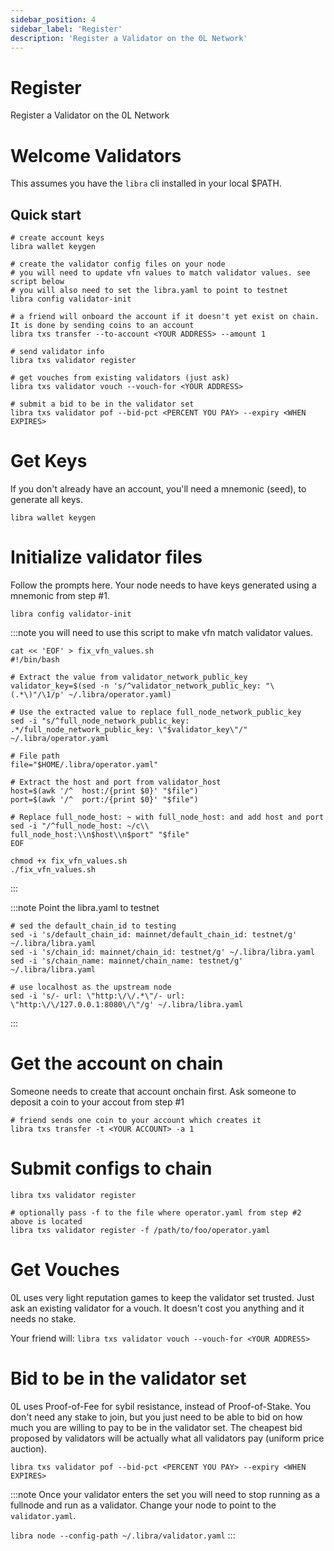 ```yaml
---
sidebar_position: 4
sidebar_label: 'Register'
description: 'Register a Validator on the 0L Network'
---
```


# Register

Register a Validator on the 0L Network

# Welcome Validators

This assumes you have the `libra` cli installed in your local $PATH.

## Quick start
```
# create account keys
libra wallet keygen

# create the validator config files on your node
# you will need to update vfn values to match validator values. see script below
# you will also need to set the libra.yaml to point to testnet
libra config validator-init

# a friend will onboard the account if it doesn't yet exist on chain. It is done by sending coins to an account
libra txs transfer --to-account <YOUR ADDRESS> --amount 1

# send validator info
libra txs validator register

# get vouches from existing validators (just ask)
libra txs validator vouch --vouch-for <YOUR ADDRESS>

# submit a bid to be in the validator set
libra txs validator pof --bid-pct <PERCENT YOU PAY> --expiry <WHEN EXPIRES>

```

# Get Keys
If you don't already have an account, you'll need a mnemonic (seed), to generate all keys.

```
libra wallet keygen
```

# Initialize validator files

Follow the prompts here. Your node needs to have keys generated using a mnemonic from step #1.

```
libra config validator-init
```
:::note
you will need to use this script to make vfn match validator values. 

```
cat << 'EOF' > fix_vfn_values.sh
#!/bin/bash

# Extract the value from validator_network_public_key
validator_key=$(sed -n 's/^validator_network_public_key: "\(.*\)"/\1/p' ~/.libra/operator.yaml)

# Use the extracted value to replace full_node_network_public_key
sed -i "s/^full_node_network_public_key: .*/full_node_network_public_key: \"$validator_key\"/" ~/.libra/operator.yaml

# File path
file="$HOME/.libra/operator.yaml"

# Extract the host and port from validator_host
host=$(awk '/^  host:/{print $0}' "$file")
port=$(awk '/^  port:/{print $0}' "$file")

# Replace full_node_host: ~ with full_node_host: and add host and port
sed -i "/^full_node_host: ~/c\\
full_node_host:\\n$host\\n$port" "$file"
EOF

chmod +x fix_vfn_values.sh
./fix_vfn_values.sh

```
:::

:::note
Point the libra.yaml to testnet
```
# sed the default_chain_id to testing
sed -i 's/default_chain_id: mainnet/default_chain_id: testnet/g' ~/.libra/libra.yaml
sed -i 's/chain_id: mainnet/chain_id: testnet/g' ~/.libra/libra.yaml
sed -i 's/chain_name: mainnet/chain_name: testnet/g' ~/.libra/libra.yaml

# use localhost as the upstream node
sed -i 's/- url: \"http:\/\/.*\"/- url: \"http:\/\/127.0.0.1:8080\/\"/g' ~/.libra/libra.yaml
```
:::

# Get the account on chain
Someone needs to create that account onchain first.
Ask someone to deposit a coin to your accout from step #1

```
# friend sends one coin to your account which creates it
libra txs transfer -t <YOUR ACCOUNT> -a 1

```

# Submit configs to chain


```
libra txs validator register

# optionally pass -f to the file where operator.yaml from step #2 above is located
libra txs validator register -f /path/to/foo/operator.yaml

```


# Get Vouches
0L uses very light reputation games to keep the validator set trusted.
Just ask an existing validator for a vouch. It doesn't cost you anything and it needs no stake.

Your friend will:
`libra txs validator vouch --vouch-for <YOUR ADDRESS>`

# Bid to be in the validator set
0L uses Proof-of-Fee for sybil resistance, instead of Proof-of-Stake. You don't need any stake to join, but you just need to be able to bid on how much you are willing to pay to be in the validator set. The cheapest bid proposed by validators will be actually what all validators pay (uniform price auction).

```
libra txs validator pof --bid-pct <PERCENT YOU PAY> --expiry <WHEN EXPIRES>
```
:::note
Once your validator enters the set you will need to stop running as a fullnode and run as a validator. Change your node to point to the `validator.yaml`.

`libra node --config-path ~/.libra/validator.yaml`
:::
